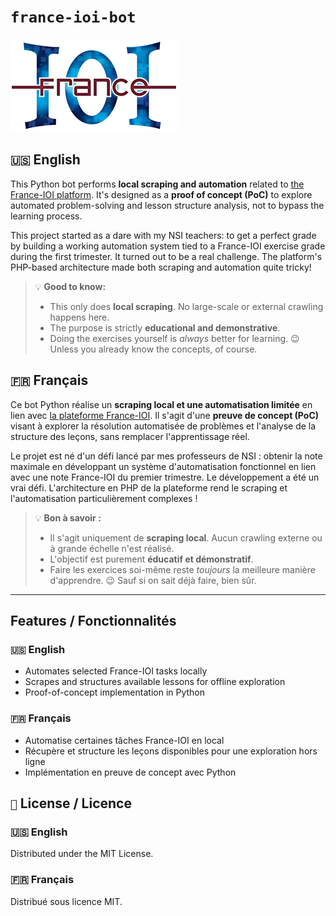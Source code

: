 # `france-ioi-bot`

![The France-IOI logo](/assets/france-ioi.png)

## `🇺🇸` English

This Python bot performs **local scraping and automation** related to [the France-IOI platform](https://france-ioi.org/).
It's designed as a **proof of concept (PoC)** to explore automated problem-solving and lesson structure analysis, not to bypass the learning process.

This project started as a dare with my NSI teachers: to get a perfect grade by building a working automation system tied to a France-IOI exercise grade during the first trimester. It turned out to be a real challenge. The platform's PHP-based architecture made both scraping and automation quite tricky!

> 💡 **Good to know:**
>
> * This only does **local scraping**. No large-scale or external crawling happens here.
> * The purpose is strictly **educational and demonstrative**.
> * Doing the exercises yourself is _always_ better for learning. 😉 Unless you already know the concepts, of course.

## `🇫🇷` Français

Ce bot Python réalise un **scraping local et une automatisation limitée** en lien avec [la plateforme France-IOI](https://france-ioi.org/).
Il s'agit d'une **preuve de concept (PoC)** visant à explorer la résolution automatisée de problèmes et l'analyse de la structure des leçons, sans remplacer l'apprentissage réel.

Le projet est né d'un défi lancé par mes professeurs de NSI : obtenir la note maximale en développant un système d'automatisation fonctionnel en lien avec une note France-IOI du premier trimestre. Le développement a été un vrai défi. L'architecture en PHP de la plateforme rend le scraping et l'automatisation particulièrement complexes !

> 💡 **Bon à savoir :**
>
> * Il s'agit uniquement de **scraping local**. Aucun crawling externe ou à grande échelle n'est réalisé.
> * L'objectif est purement **éducatif et démonstratif**.
> * Faire les exercices soi-même reste _toujours_ la meilleure manière d'apprendre. 😉 Sauf si on sait déjà faire, bien sûr.

---

## Features / Fonctionnalités

### `🇺🇸` English

* Automates selected France-IOI tasks locally
* Scrapes and structures available lessons for offline exploration
* Proof-of-concept implementation in Python

### `🇫🇷` Français

* Automatise certaines tâches France-IOI en local
* Récupère et structure les leçons disponibles pour une exploration hors ligne
* Implémentation en preuve de concept avec Python

## `📜` License / Licence

### 🇺🇸 English

Distributed under the MIT License.

### 🇫🇷 Français

Distribué sous licence MIT.
